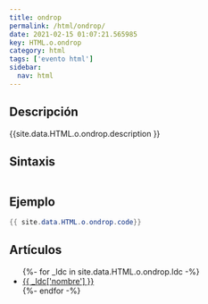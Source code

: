 ```yaml
---
title: ondrop
permalink: /html/ondrop/
date: 2021-02-15 01:07:21.565985
key: HTML.o.ondrop
category: html
tags: ['evento html']
sidebar: 
  nav: html
---
```


## Descripción
{{site.data.HTML.o.ondrop.description }}

## Sintaxis
~~~html
~~~

## Ejemplo
~~~java
{{ site.data.HTML.o.ondrop.code}}
~~~

## Artículos
<ul>
{%- for _ldc in site.data.HTML.o.ondrop.ldc -%}
   <li>
       <a href="{{_ldc['url'] }}">{{ _ldc['nombre'] }}</a>
   </li>
{%- endfor -%}
</ul>
